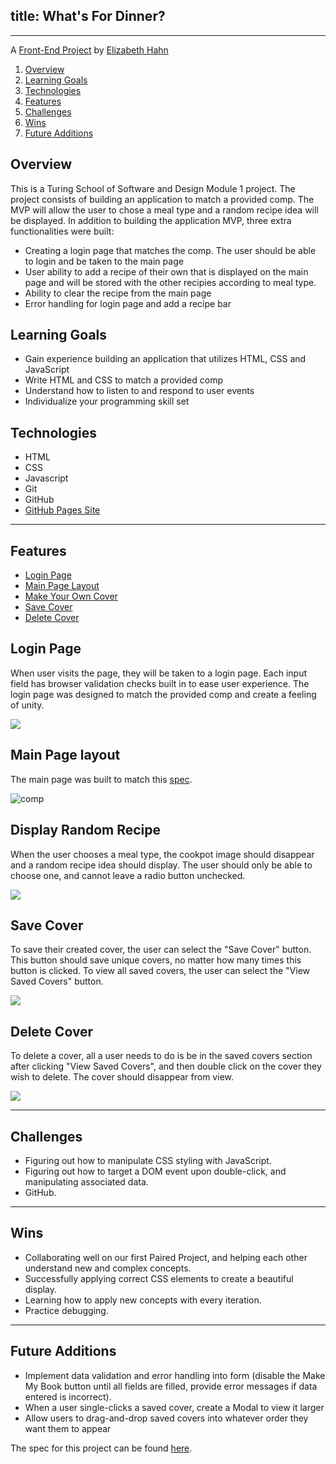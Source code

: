 
## title: What's For Dinner?
---

A [Front-End Project](https://frontend.turing.io/projects/module-1/dinner.html) by [Elizabeth Hahn](https://github.com/elizhahn) 



1. [Overview](#overview)
2. [Learning Goals](#learning-goals)
3. [Technologies](#technologies)
4. [Features](#features)
5. [Challenges](#challenges)
6. [Wins](#wins)
7. [Future Additions](#future-additions)


## Overview

This is a Turing School of Software and Design Module 1 project. The project consists of building an application to match a provided comp. The MVP will allow the user to chose a meal type and a random recipe idea will be displayed. In addition to building the application MVP, three extra functionalities were built:

* Creating a login page that matches the comp. The user should be able to login and be taken to the main page
* User ability to add a recipe of their own that is displayed on the main page and will be stored with the other recipies according to meal type. 
* Ability to clear the recipe from the main page
* Error handling for login page and add a recipe bar


## Learning Goals

* Gain experience building an application that utilizes HTML, CSS and JavaScript
* Write HTML and CSS to match a provided comp
* Understand how to listen to and respond to user events
* Individualize your programming skill set


## Technologies

* HTML
* CSS
* Javascript
* Git
* GitHub
* [GitHub Pages Site](https://elizhahn.github.io/whats-for-dinner/)

---
## Features

+ [Login Page](#login-page)
+ [Main Page Layout](#main-page-layout)
+ [Make Your Own Cover](#create-your-own-cover)
+ [Save Cover](#save-cover)
+ [Delete Cover](#delete-cover)


## Login Page

When user visits the page, they will be taken to a login page. Each input field has browser validation checks built in to ease user experience. The login page was designed to match the provided comp and create a feeling of unity. 

![](https://media.giphy.com/media/UmibTf3rF0zmqLcDx1/giphy.gif)


## Main Page layout

The main page was built to match this [spec](https://frontend.turing.io/projects/module-1/dinner.html). 

![comp](comp.png)


## Display Random Recipe

When the user chooses a meal type, the cookpot image should disappear and a random recipe idea should display. The user should only be able to choose one, and cannot leave a radio button unchecked. 


![](https://media.giphy.com/media/cNBrxuiVZxnlfBtFkV/giphy.gif)


## Save Cover
To save their created cover, the user can select the "Save Cover" button. This button should save unique covers, no matter how many times this button is clicked. To view all saved covers, the user can select the "View Saved Covers" button.

![](https://media.giphy.com/media/sC4zvGyLEPvAKHlWkh/giphy.gif)


## Delete Cover

To delete a cover, all a user needs to do is be in the saved covers section after clicking "View Saved Covers", and then double click on the cover they wish to delete. The cover should disappear from view.

![](https://media.giphy.com/media/1HWz2qho2fsvVk4I72/giphy.gif)


---
## Challenges

* Figuring out how to manipulate CSS styling with JavaScript.
* Figuring out how to target a DOM event upon double-click, and manipulating associated data.
* GitHub.


---
## Wins

* Collaborating well on our first Paired Project, and helping each other understand new and complex concepts.
* Successfully applying correct CSS elements to create a beautiful display.
* Learning how to apply new concepts with every iteration.
* Practice debugging.

---
## Future Additions

* Implement data validation and error handling into form (disable the Make My Book button until all fields are filled, provide error messages if data entered is incorrect).
* When a user single-clicks a saved cover, create a Modal to view it larger
* Allow users to drag-and-drop saved covers into whatever order they want them to appear


The spec for this project can be found [here](https://frontend.turing.io/projects/module-1/dinner.html). 
